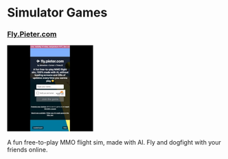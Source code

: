 # Simulator Games

### [Fly.Pieter.com](https://fly.pieter.com)

<img src="/games/fly.pieter.com/screenshots/fly.pieter.com-2025-03-25T01-23-06-724Z.jpg" width="200" height="200" alt="Fly.Pieter.com screenshot">

A fun free-to-play MMO flight sim, made with AI. Fly and dogfight with your friends online.

